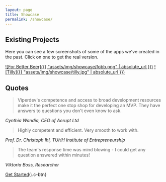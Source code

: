 ```yaml
---
layout: page
title: Showcase
permalink: /showcase/
---
```


## Existing Projects

Here you can see a few screenshots of some of the apps we've created in the past.
Click on one to get the real version.

[![For Better Beer]({{ "assets/img/showcase/fobb.png" | absolute_url }})](https://fobb.viperdev.io/)
[![Tilly]({{ "assets/img/showcase/tilly.jpg" | absolute_url }})](https://itunes.apple.com/de/app/tilly-deine-einkaufsliste/id1318930173)

## Quotes

> Viperdev's competence and access to broad development resources make it the perfect one stop shop for developing an MVP. They have answers to questions you don't even know to ask.

*Cynthia Wandia, CEO of Aerupt Ltd*

> Highly competent and efficient. Very smooth to work with.

*Prof. Dr. Christoph Ihl, TUHH Institute of Entrepreneurship*

> The team's response time was mind blowing - I could get any question answered within minutes!

*Viktoria Boss, Researcher*

[Get Started](https://calendly.com/sils){:.c-btn}